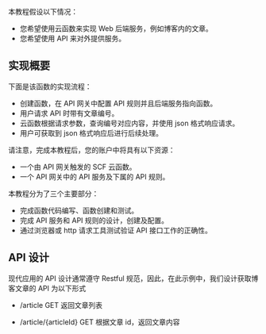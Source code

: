 本教程假设以下情况：
- 您希望使用云函数来实现 Web 后端服务，例如博客内的文章。
- 您希望使用 API 来对外提供服务。

## 实现概要

下面是该函数的实现流程：

- 创建函数，在 API 网关中配置 API 规则并且后端服务指向函数。
- 用户请求 API 时带有文章编号。
- 云函数根据请求参数，查询编号对应内容，并使用 json 格式响应请求。
- 用户可获取到 json 格式响应后进行后续处理。


请注意，完成本教程后，您的账户中将具有以下资源：

- 一个由 API 网关触发的 SCF 云函数。
- 一个 API 网关中的 API 服务及下属的 API 规则。

本教程分为了三个主要部分：

- 完成函数代码编写、函数创建和测试。
- 完成 API 服务和 API 规则的设计，创建及配置。
- 通过浏览器或 http 请求工具测试验证 API 接口工作的正确性。

## API 设计

现代应用的 API 设计通常遵守 Restful 规范，因此，在此示例中，我们设计获取博客文章的 API 为以下形式

* /article GET
返回文章列表

* /article/{articleId} GET
根据文章 id，返回文章内容

